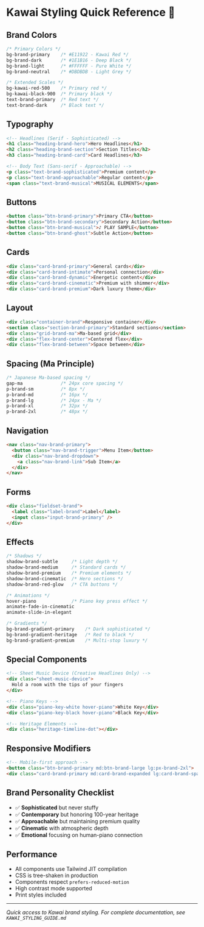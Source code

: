 # Kawai Styling Quick Reference 🎹

## Brand Colors
```css
/* Primary Colors */
bg-brand-primary    /* #E11922 - Kawai Red */
bg-brand-dark       /* #1E1B16 - Deep Black */  
bg-brand-light      /* #FFFFFF - Pure White */
bg-brand-neutral    /* #DBDBDB - Light Grey */

/* Extended Scales */
bg-kawai-red-500    /* Primary red */
bg-kawai-black-900  /* Primary black */
text-brand-primary  /* Red text */
text-brand-dark     /* Black text */
```

## Typography
```html
<!-- Headlines (Serif - Sophisticated) -->
<h1 class="heading-brand-hero">Hero Headlines</h1>
<h2 class="heading-brand-section">Section Titles</h2>
<h3 class="heading-brand-card">Card Headlines</h3>

<!-- Body Text (Sans-serif - Approachable) -->
<p class="text-brand-sophisticated">Premium content</p>
<p class="text-brand-approachable">Regular content</p>
<span class="text-brand-musical">MUSICAL ELEMENTS</span>
```

## Buttons
```html
<button class="btn-brand-primary">Primary CTA</button>
<button class="btn-brand-secondary">Secondary Action</button>
<button class="btn-brand-musical">♪ PLAY SAMPLE</button>
<button class="btn-brand-ghost">Subtle Action</button>
```

## Cards  
```html
<div class="card-brand-primary">General cards</div>
<div class="card-brand-intimate">Personal connection</div>
<div class="card-brand-dynamic">Energetic content</div>
<div class="card-brand-cinematic">Premium with shimmer</div>
<div class="card-brand-premium">Dark luxury theme</div>
```

## Layout
```html
<div class="container-brand">Responsive container</div>
<section class="section-brand-primary">Standard sections</section>
<div class="grid-brand-ma">Ma-based grid</div>
<div class="flex-brand-center">Centered flex</div>
<div class="flex-brand-between">Space between</div>
```

## Spacing (Ma Principle)
```css
/* Japanese Ma-based spacing */
gap-ma              /* 24px core spacing */
p-brand-sm          /* 8px */
p-brand-md          /* 16px */ 
p-brand-lg          /* 24px - Ma */
p-brand-xl          /* 32px */
p-brand-2xl         /* 48px */
```

## Navigation
```html
<nav class="nav-brand-primary">
  <button class="nav-brand-trigger">Menu Item</button>
  <div class="nav-brand-dropdown">
    <a class="nav-brand-link">Sub Item</a>
  </div>
</nav>
```

## Forms
```html
<div class="fieldset-brand">
  <label class="label-brand">Label</label>
  <input class="input-brand-primary" />
</div>
```

## Effects
```css
/* Shadows */
shadow-brand-subtle     /* Light depth */
shadow-brand-medium     /* Standard cards */
shadow-brand-premium    /* Premium elements */
shadow-brand-cinematic  /* Hero sections */
shadow-brand-red-glow   /* CTA buttons */

/* Animations */
hover-piano             /* Piano key press effect */
animate-fade-in-cinematic
animate-slide-in-elegant

/* Gradients */
bg-brand-gradient-primary    /* Dark sophisticated */
bg-brand-gradient-heritage   /* Red to black */
bg-brand-gradient-premium    /* Multi-stop luxury */
```

## Special Components
```html
<!-- Sheet Music Device (Creative Headlines Only) -->
<div class="sheet-music-device">
  Hold a room with the tips of your fingers
</div>

<!-- Piano Keys -->
<div class="piano-key-white hover-piano">White Key</div>
<div class="piano-key-black hover-piano">Black Key</div>

<!-- Heritage Elements -->
<div class="heritage-timeline-dot"></div>
```

## Responsive Modifiers
```html
<!-- Mobile-first approach -->
<button class="btn-brand-primary md:btn-brand-large lg:px-brand-2xl">
<div class="card-brand-primary md:card-brand-expanded lg:card-brand-spacious">
```

## Brand Personality Checklist
- ✅ **Sophisticated** but never stuffy
- ✅ **Contemporary** but honoring 100-year heritage
- ✅ **Approachable** but maintaining premium quality
- ✅ **Cinematic** with atmospheric depth
- ✅ **Emotional** focusing on human-piano connection

## Performance
- All components use Tailwind JIT compilation
- CSS is tree-shaken in production
- Components respect `prefers-reduced-motion`
- High contrast mode supported
- Print styles included

---

*Quick access to Kawai brand styling. For complete documentation, see `KAWAI_STYLING_GUIDE.md`*